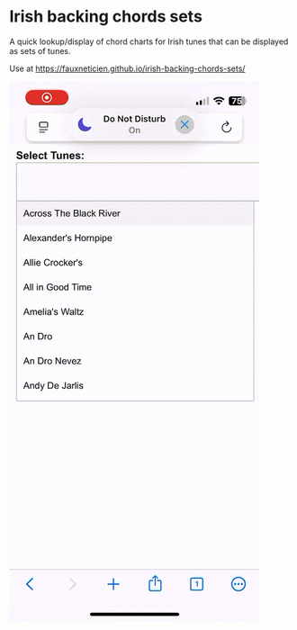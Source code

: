 # Irish backing chords sets

A quick lookup/display of chord charts for Irish tunes that can be displayed as sets of tunes.

Use at https://fauxneticien.github.io/irish-backing-chords-sets/

![](https://raw.githubusercontent.com/fauxneticien/irish-backing-chords-sets/refs/heads/main/docs/demo.gif)
